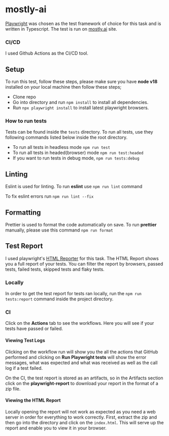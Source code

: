 # mostly-ai

[Playwright](https://playwright.dev/) was chosen as the test framework of choice for this task and is written in Typescript. The test is run on [mostly.ai](https://mostly.ai/) site.

### CI/CD

I used Github Actions as the CI/CD tool.

## Setup

To run this test, follow these steps, please make sure you have **node v18** installed on your local machine then follow these steps;

- Clone repo
- Go into directory and run `npm install` to install all dependencies.
- Run `npx playwright install` to install latest playwright browsers.

### How to run tests

Tests can be found inside the `tests` directory.
To run all tests, use they following commands listed below inside the root directory.

- To run all tests in headless mode `npm run test`
- To run all tests in headed(browser) mode `npm run test:headed`
- If you want to run tests in debug mode, `npm run tests:debug`

## Linting

Eslint is used for linting. To run **eslint** use `npm run lint` command

To fix eslint errors run `npm run lint --fix`

## Formatting

Prettier is used to format the code automatically on save. To run **prettier** manually, please use this command `npm run format`

## Test Report

I used playwright's [HTML Reporter](https://playwright.dev/docs/test-reporters#html-reporter) for this task. The HTML Report shows you a full report of your tests. You can filter the report by browsers, passed tests, failed tests, skipped tests and flaky tests.

### Locally

In order to get the test report for tests ran locally, run the `npm run tests:report` command inside the project directory.

### CI

Click on the **Actions** tab to see the workflows. Here you will see if your tests have passed or failed.

#### Viewing Test Logs

Clicking on the workflow run will show you the all the actions that GitHub performed and clicking on **Run Playwright tests** will show the error messages, what was expected and what was received as well as the call log if a test failed.

On the CI, the test report is stored as an artifacts, so in the Artifacts section click on the **playwright-report** to download your report in the format of a zip file.

#### Viewing the HTML Report

Locally opening the report will not work as expected as you need a web server in order for everything to work correctly. First, extract the zip and then go into the directory and click on the `index.html`. This will serve up the report and enable you to view it in your browser.
